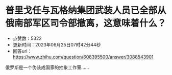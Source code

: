 # 普里戈任与瓦格纳集团武装人员已全部从俄南部军区司令部撤离，这意味着什么？
- 点赞数：5322
- 更新时间：2023年06月25日07时42分44秒
- 回答url：https://www.zhihu.com/question/608395500/answer/3088543901
<body>
 <p data-pid="eyPlKaux">俄罗斯是一个伪装成国家的抽象工作室……</p>
</body>